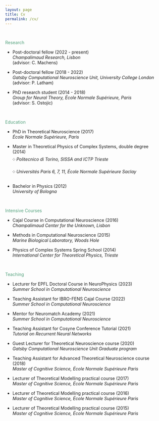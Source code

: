 ```yaml
---
layout: page
title: Cv
permalink: /cv/
---
```


<br>
<p><font style="color: rgb(83,161,124)">Research</font></p>

- Post-doctoral fellow (2022 - present)<br>
   *Champalimaud Research, Lisbon* <br>(advisor: C. Machens)
   
- Post-doctoral fellow (2018 - 2022)<br>
   *Gatsby Computational Neuroscience Unit, University College London* <br>(advisor: P. Latham)

- PhD research student (2014 - 2018)<br>
   *Group for Neural Theory, École Normale Supérieure, Paris*<br> (advisor: S. Ostojic)
   
<br>
<p><font style="color: rgb(83,161,124)">Education</font></p>

- PhD in Theoretical Neuroscience (2017) <br>*École Normale Supérieure, Paris*<br>

- Master in Theoretical Physics of Complex Systems, double degree (2014)<br>༶ *Politecnico di Torino, SISSA and ICTP Trieste*<br>༶ *Universités Paris 6, 7, 11, École Normale Supérieure Saclay*<br>

- Bachelor in Physics (2012)<br>
  *University of Bologna*

<br>
<p><font style="color: rgb(83,161,124)">Intensive Courses</font></p>

- Cajal Course in Computational Neuroscience (2016)<br>*Champalimaud Center for the Unknown, Lisbon*

- Methods in Computational Neuroscience (2015)<br>*Marine Biological Laboratory, Woods Hole*

- Physics of Complex Systems Spring School (2014)<br>*International Center for Theoretical Physics, Trieste*

<br>
<p><font style="color: rgb(83,161,124)">Teaching</font></p>

- Lecturer for EPFL Doctoral Course in NeuroPhysics (2023) <br>*Summer School in Computational Neuroscience*

- Teaching Assistant for IBRO-FENS Cajal Course (2022) <br>*Summer School in Computational Neuroscience*

- Mentor for Neuromatch Academy (2021) <br>*Summer School in Computational Neuroscience*

- Teaching Assistant for Cosyne Conference Tutorial (2021) <br>*Tutorial on Recurrent Neural Networks*

- Guest Lecturer for Theoretical Neuroscience course (2020)<br>*Gatsby Computational Neuroscience Unit Graduate program*

- Teaching Assistant for Advanced Theoretical Neuroscience course (2018)<br>*Master of Cognitive Science, École Normale Supérieure Paris*

- Lecturer of Theoretical Modelling practical course (2017)<br>*Master of Cognitive Science, École Normale Supérieure Paris*

- Lecturer of Theoretical Modelling practical course (2016)<br>*Master of Cognitive Science, École Normale Supérieure Paris*

- Lecturer of Theoretical Modelling practical course (2015)<br>*Master of Cognitive Science, École Normale Supérieure Paris*


<br>